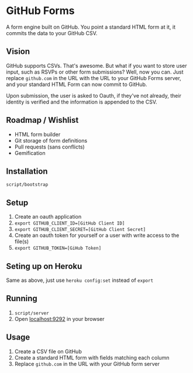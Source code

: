 # GitHub Forms

A form engine built on GitHub. You point a standard HTML form at it, it commits the data to your GitHub CSV.

## Vision

GitHub supports CSVs. That's awesome. But what if you want to store user input, such as RSVPs or other form submissions? Well, now you can. Just replace `github.com` in the URL with the URL to your GitHub Forms server, and your standard HTML Form can now commit to GitHub.

Upon submission, the user is asked to Oauth, if they've not already, their identity is verified and the information is appended to the CSV.

## Roadmap / Wishlist

* HTML form builder
* Git storage of form definitions
* Pull requests (sans conflicts)
* Gemification

## Installation

`script/bootstrap`

## Setup

1. Create an oauth application
2. `export GITHUB_CLIENT_ID=[GitHub Client ID]`
3. `export GITHUB_CLIENT_SECRET=[GitHub Client Secret]`
4. Create an oauth token for yourself or a user with write access to the file(s)
5. `export GITHUB_TOKEN=[GiHub Token]`

## Seting up on Heroku

Same as above, just use `heroku config:set` instead of `export`

## Running

1. `script/server`
2. Open [localhost:9292](http://localhost:9292) in your browser

## Usage

1. Create a CSV file on GitHub
2. Create a standard HTML form with fields matching each column
3. Replace `github.com` in the URL with your GitHub form server
